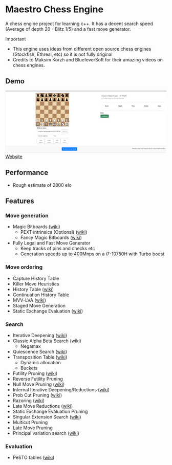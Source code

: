 # Maestro Chess Engine
A chess engine project for learning c++. It has a decent search speed (Average of depth 20 - Blitz 1/5) and a fast move generator.

> [!IMPORTANT]
> * This engine uses ideas from different open source chess engines (Stockfish, Ethreal, etc) so it is not fully original
> * Credits to Maksim Korzh and BluefeverSoft for their amazing videos on chess engines.

## Demo
![alt text](https://github.com/0mn1verze/Maestro-Chess-Engine/blob/942e85bddfd8f62b51647bf0183ab3c3778e2357/demo.png)
[Website](https://0mn1verze.pythonanywhere.com/)

## Performance
* Rough estimate of 2800 elo

## Features
### Move generation
* Magic Bitboards ([wiki](https://www.chessprogramming.org/Magic_Bitboards))
  * PEXT intrinsics (Optional) ([wiki](https://www.chessprogramming.org/BMI2#PEXTBitboards))
  * Fancy Magic Bitboards ([wiki](https://www.chessprogramming.org/Magic_Bitboards))
* Fully Legal and Fast Move Generator
  * Keep tracks of pins and checks etc
  * Generation speeds up to 400Mnps on a i7-10750H with Turbo boost
### Move ordering
* Capture History Table
* Killer Move Heuristics
* History Table ([wiki](https://www.chessprogramming.org/History_Heuristic))
* Continuation History Table
* MVV-LVA ([wiki](https://www.chessprogramming.org/MVV-LVA))
* Staged Move Generation
* Static Exchange Evaluation ([wiki](https://www.chessprogramming.org/Static_Exchange_Evaluation))
### Search
* Iterative Deepening ([wiki](https://www.chessprogramming.org/Iterative_Deepening))
* Classic Alpha Beta Search ([wiki](https://www.chessprogramming.org/Alpha-Beta))
  * Negamax
* Quiescence Search ([wiki](https://www.chessprogramming.org/Quiescence_Search))
* Transposition Table ([wiki](https://www.chessprogramming.org/Transposition_Table))
  * Dynamic allocation
  * Buckets
* Futility Pruning ([wiki](https://www.chessprogramming.org/Futility_Pruning))
* Reverse Futility Pruning
* Null Move Pruning ([wiki](https://www.chessprogramming.org/Null_Move_Pruning))
* Internal Iterative Deepening/Reductions ([wiki](https://www.chessprogramming.org/Internal_Iterative_Deepening))
* Prob Cut Pruning ([wiki](https://www.chessprogramming.org/ProbCut))
* Razoring ([wiki](https://www.chessprogramming.org/Razoring))
* Late Move Reductions ([wiki](https://www.chessprogramming.org/Late_Move_Reductions))
* Static Exchange Evaluation Pruning 
* Singular Extension Search ([wiki](https://www.chessprogramming.org/Singular_Extensions))
* Multicut Pruning
* Late Move Pruning 
* Principal variation search ([wiki](https://www.chessprogramming.org/Principal_Variation_Search))
### Evaluation
* PeSTO tables ([wiki](https://www.chessprogramming.org/PeSTO))
